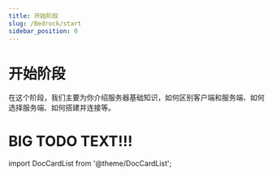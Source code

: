 ```yaml
---
title: 开始阶段
slug: /Bedrock/start
sidebar_position: 0
---
```


# 开始阶段

在这个阶段，我们主要为你介绍服务器基础知识，如何区别客户端和服务端、如何选择服务端、如何搭建并连接等。

# BIG TODO TEXT!!!

import DocCardList from '@theme/DocCardList';

<DocCardList />
